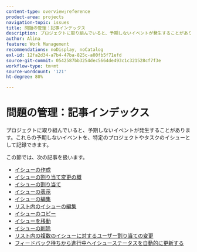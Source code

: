 ```yaml
---
content-type: overview;reference
product-area: projects
navigation-topic: issues
title: 問題の管理：記事インデックス
description: プロジェクトに取り組んでいると、予期しないイベントが発生することがあります。これらの予期しないイベントは、特定のプロジェクトまたはタスクのイシューとしてログに記録できます。 以下の記事には、イシューの管理に関する情報が含まれます。
author: Alina
feature: Work Management
recommendations: noDisplay, noCatalog
exl-id: 12fa2d34-a7b4-47ba-825c-a00fb5f71efd
source-git-commit: 0542587bb3254dec5664de493c1c321528cf7f3e
workflow-type: tm+mt
source-wordcount: '121'
ht-degree: 80%

---
```


# 問題の管理：記事インデックス

<!--Audited: 08/2025-->

プロジェクトに取り組んでいると、予期しないイベントが発生することがあります。これらの予期しないイベントを、特定のプロジェクトやタスクのイシューとして記録できます。

この節では、次の記事を扱います。

* [イシューの作成](../../../manage-work/issues/manage-issues/create-issues.md)
* [イシューの割り当て変更の概](../../../manage-work/issues/manage-issues/modify-issue-assignments-overview.md)
* [イシューの割り当て](../../../manage-work/issues/manage-issues/assign-issues.md)
* [イシューの表示](../../../manage-work/issues/manage-issues/view-issues.md)
* [イシューの編集](../../../manage-work/issues/manage-issues/edit-issues.md)
* [リスト内のイシューの編集](../../../manage-work/issues/manage-issues/edit-issues-in-a-list.md)
* [イシューのコピー](../../../manage-work/issues/manage-issues/copy-issues.md)
* [イシューを移動](../../../manage-work/issues/manage-issues/move-issues.md)
* [イシューの削除](../../../manage-work/issues/manage-issues/delete-issues.md)
* [リスト内の複数のイシューに対するユーザー割り当ての変更](../../../manage-work/issues/manage-issues/edit-assignments-for-multiple-issues.md)
* [フィードバック待ちから進行中へイシューステータスを自動的に更新する](../../../manage-work/issues/manage-issues/turn-issue-status-from-awf-to-inp-automatically.md)
